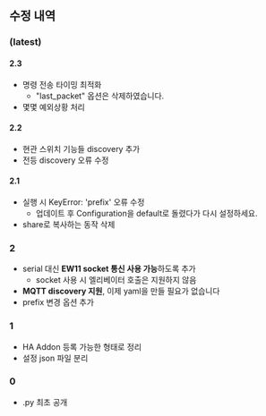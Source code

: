 ## 수정 내역

### (latest)

#### 2.3

* 명령 전송 타이밍 최적화
  * "last\_packet" 옵션은 삭제하였습니다.
* 몇몇 예외상황 처리

#### 2.2

* 현관 스위치 기능들 discovery 추가
* 전등 discovery 오류 수정

#### 2.1

* 실행 시 KeyError: 'prefix' 오류 수정
  * 업데이트 후 Configuration을 default로 돌렸다가 다시 설정하세요.
* share로 복사하는 동작 삭제

### 2

* serial 대신 **EW11 socket 통신 사용 가능**하도록 추가
  * socket 사용 시 엘리베이터 호출은 지원하지 않음
* **MQTT discovery 지원**, 이제 yaml을 만들 필요가 없습니다
* prefix 변경 옵션 추가

### 1

* HA Addon 등록 가능한 형태로 정리
* 설정 json 파일 분리

### 0

* .py 최초 공개
